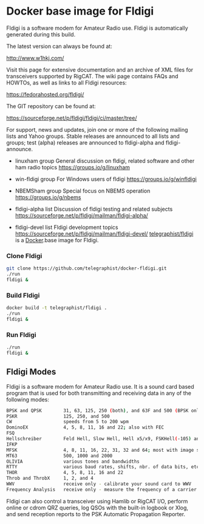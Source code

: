 # Docker base image for Fldigi

Fldigi is a software modem for Amateur Radio use. Fldigi is automatically
generated during this build.

The latest version can always be found at:

http://www.w1hkj.com/

Visit this page for extensive documentation and an archive of XML files for
transceivers supported by RigCAT. The wiki page contains FAQs and HOWTOs, as
well as links to all Fldigi resources:

https://fedorahosted.org/fldigi/

The GIT repository can be found at:

https://sourceforge.net/p/fldigi/fldigi/ci/master/tree/

For support, news and updates, join one or more of the following mailing lists
and Yahoo groups.  Stable releases are announced to all lists and groups; test
(alpha) releases are announced to fldigi-alpha and fldigi-announce.

- linuxham group
  General discussion on fldigi, related software and other ham radio topics
  https://groups.io/g/linuxham

- win-fldigi group
  For Windows users of fldigi
  https://groups.io/g/winfldigi

- NBEMSham group
  Special focus on NBEMS operation
  https://groups.io/g/nbems

- fldigi-alpha list
  Discussion of fldigi testing and related subjects
  https://sourceforge.net/p/fldigi/mailman/fldigi-alpha/

- fldigi-devel list
  Fldigi development topics
  https://sourceforge.net/p/fldigi/mailman/fldigi-devel/
[telegraphist/fldigi][1] is a [Docker][2].base image for Fldigi.

[1]: https://hub.docker.com/r/telegraphist/fldigi
[2]: https://docker.com

### Clone Fldigi

```sh
git clone https://github.com/telegraphist/docker-fldigi.git
./run
fldigi &
```

### Build Fldigi

```sh
docker build -t telegraphist/fldigi .
./run
fldigi &
```

### Run Fldigi

```sh
./run
fldigi &
```

## Fldigi Modes

Fldigi is a software modem for Amateur Radio use. It is a sound card based
program that is used for both transmitting and receiving data in any of the
following modes:

```sh
BPSK and QPSK        31, 63, 125, 250 (both), and 63F and 500 (BPSK only)
PSKR                 125, 250, and 500
CW                   speeds from 5 to 200 wpm
DominoEX             4, 5, 8, 11, 16 and 22; also with FEC
FSQ
Hellschreiber        Feld Hell, Slow Hell, Hell x5/x9, FSKHell(-105) and Hell 80
IFKP
MFSK                 4, 8, 11, 16, 22, 31, 32 and 64; most with image support
MT63                 500, 1000 and 2000
OLIVIA               various tones and bandwidths
RTTY                 various baud rates, shifts, nbr. of data bits, etc.
THOR                 4, 5, 8, 11, 16 and 22
Throb and ThrobX     1, 2, and 4
WWV                  receive only - calibrate your sound card to WWV
Frequency Analysis   receive only - measure the frequency of a carrier
```

Fldigi can also control a transceiver using Hamlib or RigCAT I/O, perform online
or cdrom QRZ queries, log QSOs with the built-in logbook or Xlog, and send
reception reports to the PSK Automatic Propagation Reporter.

